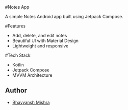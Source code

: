 #Notes App

A simple Notes Android app built using Jetpack Compose.

#Features
- Add, delete, and edit notes
- Beautiful UI with Material Design
- Lightweight and responsive

#Tech Stack
- Kotlin
- Jetpack Compose
- MVVM Architecture
## Author
- [Bhavyansh Mishra](https://github.com/BHAVYANSH-MISHRA)
